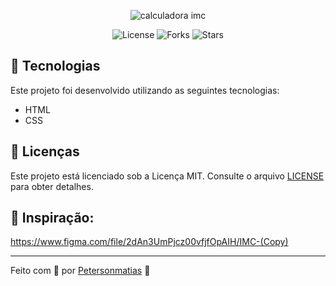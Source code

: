 <p align="center">
  <img alt="calculadora imc" src=".github/imc.png">
</p>

<p align="center">
  <img  src="https://img.shields.io/static/v1?label=license&message=MIT" alt="License">
  
  <img src="https://img.shields.io/github/forks/birobirobiro/lista-de-presenca?label=forks&message=MIT" alt="Forks">

  <img src="https://img.shields.io/github/stars/birobirobiro/lista-de-presenca?label=stars&message=MIT" alt="Stars">
</p>

## 🧪 Tecnologias


Este projeto foi desenvolvido utilizando as seguintes tecnologias:

- HTML
- CSS

## 📝 Licenças
Este projeto está licenciado sob a Licença MIT. Consulte o arquivo [LICENSE](LICENSE) para obter detalhes.

## 🎨 Inspiração:

https://www.figma.com/file/2dAn3UmPjcz00vfjfOpAIH/IMC-(Copy)

---

Feito com 💜 por [Petersonmatias](pmacielmatias@gmail.com) 👋
